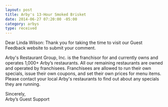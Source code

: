 ```yaml
--- 
layout: post
title: Arby's 13-Hour Smoked Brisket
date: 2014-06-27 07:20:00 -05:00
category: arbys
type: received
---
```

Dear Linda Wilson:
Thank you for taking the time to visit our Guest Feedback website to submit your comment.

Arby's Restaurant Group, Inc. is the franchisor for and currently owns and operates 1,000+ Arby’s restaurants. All our remaining restaurants are owned and operated by franchisees. Franchisees are allowed to run their own specials, issue their own coupons, and set their own prices for menu items. Please contact your local Arby's restaurants to find out about any specials they are running.

Sincerely,  
Arby’s Guest Support